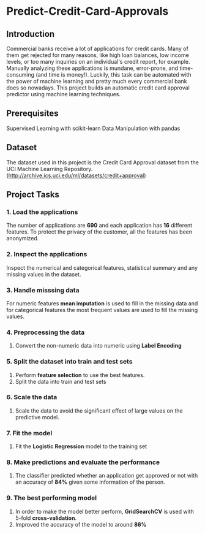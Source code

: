 # Predict-Credit-Card-Approvals

## Introduction
Commercial banks receive a lot of applications for credit cards. Many of them get rejected for many reasons, like high loan balances, low income levels, or too many inquiries on an individual's credit report, for example. Manually analyzing these applications is mundane, error-prone, and time-consuming (and time is money!). Luckily, this task can be automated with the power of machine learning and pretty much every commercial bank does so nowadays. This project builds an automatic credit card approval predictor using machine learning techniques.

## Prerequisites
Supervised Learning with scikit-learn
Data Manipulation with pandas

## Dataset
The dataset used in this project is the Credit Card Approval dataset from the UCI Machine Learning Repository. (http://archive.ics.uci.edu/ml/datasets/credit+approval)

## Project Tasks
### 1. Load the applications
   The number of applications are **690** and each application has **16** different features. To protect the privacy of the customer, all the features has been anonymized.
### 2. Inspect the applications
   Inspect the numerical and categorical features, statistical summary and any missing values in the dataset.
### 3. Handle misssing data
   For numeric features **mean imputation** is used to fill in the missing data and for categorical features the most frequent values are used to fill the missing values.
### 4. Preprocessing the data
   1. Convert the non-numeric data into numeric using **Label Encoding**
### 5. Split the dataset into train and test sets
   1. Perform **feature selection** to use the best features.
   2. Split the data into train and test sets
### 6. Scale the data
   1. Scale the data to avoid the significant effect of large values on the predictive model.
### 7. Fit the model
   1. Fit the **Logistic Regression** model to the training set
### 8. Make predictions and evaluate the performance
   1. The classifier predicted whether an application get approved or not with an accuracy of **84%** given some information of the person.
### 9. The best performing model
   1. In order to make the model better perform, **GridSearchCV** is used with 5-fold **cross-validation**.
   2. Improved the accuracy of the model to around **86%**
